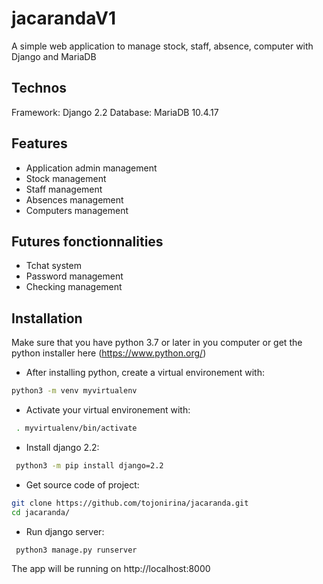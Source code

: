 # jacarandaV1

A simple web application to manage stock, staff, absence, computer with Django and MariaDB

## Technos

Framework: Django 2.2
Database: MariaDB 10.4.17

## Features

- Application admin management
- Stock management
- Staff management
- Absences management
- Computers management

## Futures fonctionnalities

- Tchat system
- Password management
- Checking management

## Installation

Make sure that you have python 3.7 or later in you computer or get the python installer here (https://www.python.org/)

- After installing python, create a virtual environement with:

 ```sh
 python3 -m venv myvirtualenv
 ```

- Activate your virtual environement with:

```sh
 . myvirtualenv/bin/activate
```

- Install django 2.2:

```sh
 python3 -m pip install django=2.2
```

- Get source code of project:

```sh
git clone https://github.com/tojonirina/jacaranda.git 
cd jacaranda/
```

- Run django server:

```sh
 python3 manage.py runserver
```

The app will be running on http://localhost:8000
